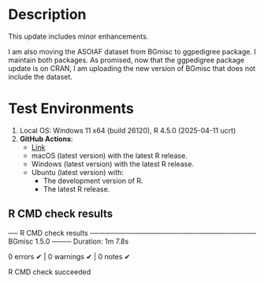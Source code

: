 
# Description

This update includes minor enhancements.

I am also moving the ASOIAF dataset from BGmisc to ggpedigree package. I maintain both packages. As promised, now that the ggpedigree package update is on CRAN, I am uploading the new version of BGmisc that does not include the dataset. 

# Test Environments

1. Local OS: Windows 11 x64 (build 26120), R 4.5.0 (2025-04-11 ucrt)
2. **GitHub Actions**:  
    - [Link](https://github.com/R-Computing-Lab/BGmisc/actions/runs/15559609383)
    - macOS (latest version) with the latest R release.
    - Windows (latest version) with the latest R release.
    - Ubuntu (latest version) with:
        - The development version of R.
        - The latest R release.

        
## R CMD check results


── R CMD check results ────────────────────────────────── BGmisc 1.5.0 ────
Duration: 1m 7.8s

0 errors ✔ | 0 warnings ✔ | 0 notes ✔

R CMD check succeeded
